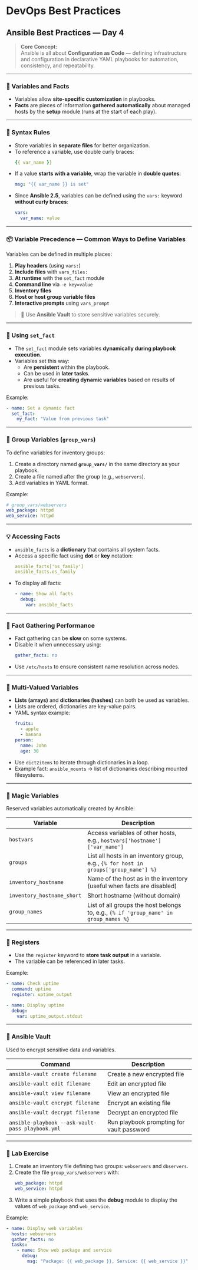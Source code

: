 # DevOps Best Practices

## Ansible Best Practices — Day 4

> **Core Concept:**  
> Ansible is all about **Configuration as Code** — defining infrastructure and configuration in declarative YAML playbooks for automation, consistency, and repeatability.

---

### 🔹 Variables and Facts

- Variables allow **site-specific customization** in playbooks.  
- **Facts** are pieces of information **gathered automatically** about managed hosts by the **setup** module (runs at the start of each play).  

---

### 🧩 Syntax Rules

- Store variables in **separate files** for better organization.  
- To reference a variable, use double curly braces:  
  ```yaml
  {{ var_name }}
  ```
- If a value **starts with a variable**, wrap the variable in **double quotes**:
  ```yaml
  msg: "{{ var_name }} is set"
  ```
- Since **Ansible 2.5**, variables can be defined using the `vars:` keyword **without curly braces**:
  ```yaml
  vars:
    var_name: value
  ```

---

### 📦 Variable Precedence — Common Ways to Define Variables

Variables can be defined in multiple places:

1. **Play headers** (using `vars:`)  
2. **Include files** with `vars_files:`  
3. **At runtime** with the `set_fact` module  
4. **Command line** via `-e key=value`  
5. **Inventory files**  
6. **Host or host group variable files**  
7. **Interactive prompts** using `vars_prompt`  

> 🔐 Use **Ansible Vault** to store sensitive variables securely.

---

### 🧠 Using `set_fact`

- The `set_fact` module sets variables **dynamically during playbook execution**.
- Variables set this way:
  - Are **persistent** within the playbook.  
  - Can be used in **later tasks**.  
  - Are useful for **creating dynamic variables** based on results of previous tasks.  

Example:
```yaml
- name: Set a dynamic fact
  set_fact:
    my_fact: "Value from previous task"
```

---

### 📁 Group Variables (`group_vars`)

To define variables for inventory groups:

1. Create a directory named **`group_vars/`** in the same directory as your playbook.
2. Create a file named after the group (e.g., `webservers`).
3. Add variables in YAML format.

Example:
```yaml
# group_vars/webservers
web_package: httpd
web_service: httpd
```

---

### 💡 Accessing Facts

- `ansible_facts` is a **dictionary** that contains all system facts.
- Access a specific fact using **dot** or **key** notation:
  ```yaml
  ansible_facts['os_family']
  ansible_facts.os_family
  ```
- To display all facts:
  ```yaml
  - name: Show all facts
    debug:
      var: ansible_facts
  ```

---

### 🐢 Fact Gathering Performance

- Fact gathering can be **slow** on some systems.  
- Disable it when unnecessary using:
  ```yaml
  gather_facts: no
  ```
- Use `/etc/hosts` to ensure consistent name resolution across nodes.

---

### 🧰 Multi-Valued Variables

- **Lists (arrays)** and **dictionaries (hashes)** can both be used as variables.  
- Lists are ordered, dictionaries are key-value pairs.  
- YAML syntax example:
  ```yaml
  fruits:
    - apple
    - banana
  person:
    name: John
    age: 30
  ```
- Use `dict2items` to iterate through dictionaries in a loop.  
- Example fact: `ansible_mounts` → list of dictionaries describing mounted filesystems.

---

### 🧙 Magic Variables

Reserved variables automatically created by Ansible:

| Variable | Description |
|-----------|-------------|
| `hostvars` | Access variables of other hosts, e.g., `hostvars['hostname']['var_name']` |
| `groups` | List all hosts in an inventory group, e.g., `{% for host in groups['group_name'] %}` |
| `inventory_hostname` | Name of the host as in the inventory (useful when facts are disabled) |
| `inventory_hostname_short` | Short hostname (without domain) |
| `group_names` | List of all groups the host belongs to, e.g., `{% if 'group_name' in group_names %}` |

---

### 📝 Registers

- Use the `register` keyword to **store task output** in a variable.  
- The variable can be referenced in later tasks.  

Example:
```yaml
- name: Check uptime
  command: uptime
  register: uptime_output

- name: Display uptime
  debug:
    var: uptime_output.stdout
```

---

### 🔐 Ansible Vault

Used to encrypt sensitive data and variables.

| Command | Description |
|----------|-------------|
| `ansible-vault create filename` | Create a new encrypted file |
| `ansible-vault edit filename` | Edit an encrypted file |
| `ansible-vault view filename` | View an encrypted file |
| `ansible-vault encrypt filename` | Encrypt an existing file |
| `ansible-vault decrypt filename` | Decrypt an encrypted file |
| `ansible-playbook --ask-vault-pass playbook.yml` | Run playbook prompting for vault password |

---

### 🧪 Lab Exercise

1. Create an inventory file defining two groups: `webservers` and `dbservers`.  
2. Create the file `group_vars/webservers` with:
   ```yaml
   web_package: httpd
   web_service: httpd
   ```
3. Write a simple playbook that uses the **debug** module to display the values of `web_package` and `web_service`.

Example:
```yaml
- name: Display web variables
  hosts: webservers
  gather_facts: no
  tasks:
    - name: Show web package and service
      debug:
        msg: "Package: {{ web_package }}, Service: {{ web_service }}"
```
